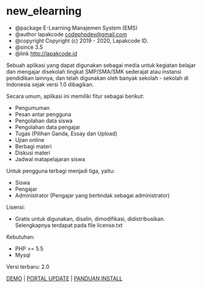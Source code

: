 new_elearning
=============

 * @package   E-Learning Manajemen System (EMS)
 * @author    lapakcode <codephpdev@gmail.com>
 * @copyright Copyright (c) 2019 - 2020, Lapakcode ID.
 * @since     3.5
 * @link      http://lapakcode.id

Sebuah aplikasi yang dapat digunakan sebagai media untuk kegiatan belajar dan mengajar disekolah tingkat SMP/SMA/SMK sederajat atau instansi pendidikan lainnya, dan telah digunakan oleh banyak sekolah - sekolah di Indonesia sejak versi 1.0 dibagikan.

Secara umum, aplikasi ini memiliki fitur sebagai berikut:
- Pengumuman
- Pesan antar pengguna
- Pengolahan data siswa
- Pengolahan data pengajar
- Tugas (Pilihan Ganda, Essay dan Upload)
- Ujian online
- Berbagi materi
- Diskusi materi
- Jadwal matapelajaran siswa

Untuk pengguna terbagi menjadi tiga, yaitu:
- Siswa
- Pengajar
- Administrator (Pengajar yang bertindak sebagai administrator)

Lisensi:
- Gratis untuk digunakan, disalin, dimodifikasi, didistribusikan. Selengkapnya terdapat pada file license.txt

Kebutuhan:
- PHP >= 5.5
- Mysql

Versi terbaru: 2.0

<a href="http://www.lapakcode.id/demo-aplikasi-elearning/">DEMO</a> | <a href="http://lapakcode.id">PORTAL UPDATE</a> | <a href="http://www.lapakcode.id/2015/08/23/new-elearning-versi-1-0/">PANDUAN INSTALL</a>
